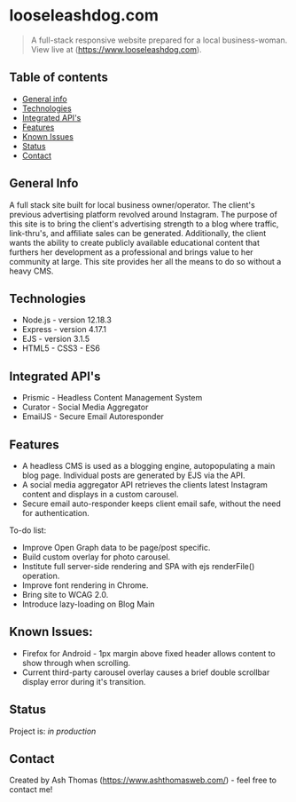# looseleashdog.com
> A full-stack responsive website prepared for a local business-woman.
> View live at (https://www.looseleashdog.com).

## Table of contents
* [General info](#general-info)
* [Technologies](#technologies)
* [Integrated API's](#integrated-api)
* [Features](#features)
* [Known Issues](#known-issues)
* [Status](#status)
* [Contact](#contact)

## General Info
A full stack site built for local business owner/operator. The client's previous advertising platform revolved around Instagram. The purpose of this site is to bring the client's advertising strength to a blog where traffic, link-thru's, and affiliate sales can be generated.
Additionally, the client wants the ability to create publicly available educational content that furthers her development as a professional and brings value to her community at large. This site provides her all the means to do so without a heavy CMS.

## Technologies
* Node.js - version 12.18.3
* Express - version 4.17.1
* EJS - version 3.1.5
* HTML5 - CSS3 - ES6

## Integrated API's
* Prismic - Headless Content Management System
* Curator - Social Media Aggregator
* EmailJS - Secure Email Autoresponder

## Features
* A headless CMS is used as a blogging engine, autopopulating a main blog page. Individual posts are generated by EJS via the API. 
* A social media aggregator API retrieves the clients latest Instagram content and displays in a custom carousel.
* Secure email auto-responder keeps client email safe, without the need for authentication.

To-do list:
* Improve Open Graph data to be page/post specific.
* Build custom overlay for photo carousel. 
* Institute full server-side rendering and SPA with ejs renderFile() operation.
* Improve font rendering in Chrome.
* Bring site to WCAG 2.0.
* Introduce lazy-loading on Blog Main

## Known Issues:
* Firefox for Android - 1px margin above fixed header allows content to show through when scrolling.
* Current third-party carousel overlay causes a brief double scrollbar display error during it's transition.

## Status
Project is: _in production_

## Contact
Created by Ash Thomas (https://www.ashthomasweb.com/) - feel free to contact me!